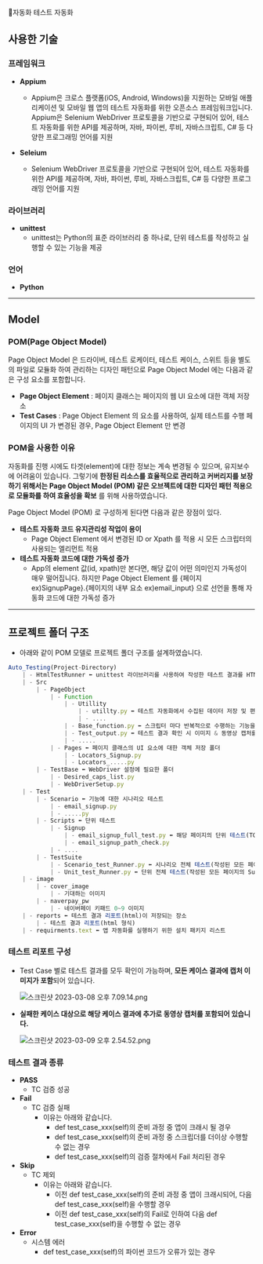 자동화 테스트 자동화
## 사용한 기술

### 프레임워크

- **Appium**
    - Appium은 크로스 플랫폼(iOS, Android, Windows)을 지원하는 모바일 애플리케이션 및 모바일 웹 앱의 테스트 자동화를 위한 오픈소스 프레임워크입니다. Appium은 Selenium WebDriver 프로토콜을 기반으로 구현되어 있어, 테스트 자동화를 위한 API를 제공하며, 자바, 파이썬, 루비, 자바스크립트, C# 등 다양한 프로그래밍 언어를 지원

- **Seleium**
    - Selenium WebDriver 프로토콜을 기반으로 구현되어 있어, 테스트 자동화를 위한 API를 제공하며, 자바, 파이썬, 루비, 자바스크립트, C# 등 다양한 프로그래밍 언어를 지원
      
### 라이브러리

- **unittest**
    - unittest는 Python의 표준 라이브러리 중 하나로, 단위 테스트를 작성하고 실행할 수 있는 기능을 제공

### 언어

- **Python**

---

## Model

### POM(Page Object Model)

Page Object Model 은 드라이버, 테스트 로케이터, 테스트 케이스, 스위트 등을 별도의 파일로 모듈화 하여 관리하는 디자인 패턴으로 Page Object Model 에는 다음과 같은 구성 요소를 포함합니다.

- **Page Object Element** : 페이지 클래스는 페이지의 웹 UI 요소에 대한 객체 저장소
- **Test Cases** : Page Object Element 의 요소를 사용하여, 실제 테스트를 수행 페이지의 UI 가 변경된 경우, Page Object Element 만 변경

### POM을 사용한 이유

자동화를 진행 시에도 타겟(element)에 대한 정보는 계속 변경될 수 있으며, 유지보수에 어려움이 있습니다. 그렇기에 **한정된 리소스를 효율적으로 관리하고 커버리지를 보장하기 위해서는 Page Object Model (POM) 같은 오브젝트에 대한 디자인 패턴 적용으로 모듈화를 하여 효율성을 확보** 를 위해 사용하였습니다.

Page Object Model (POM) 로 구성하게 된다면 다음과 같은 장점이 있다.

- **테스트 자동화 코드 유지관리성 작업이 용이**
    - Page Object Element 에서 변경된 ID or Xpath 를 적용 시 모든 스크립터의 사용되는 엘리먼트 적용
- **테스트 자동화 코드에 대한 가독성 증가**
    - App의 element 값(id, xpath)만 본다면, 해당 값이 어떤 의미인지 가독성이 매우 떨어집니다. 하지만 Page Object Element 를  {페이지 ex)SignupPage}.{페이지의 내부 요소 ex)email_input} 으로  선언을 통해 자동화 코드에 대한 가독성 증가

---

## 프로젝트 폴더 구조

- 아래와 같이 POM 모델로 프로젝트 폴더 구조를 설계하였습니다.

```jsx
Auto_Testing(Project-Directory)  
	| - HtmlTestRunner ⬅ unittest 라이브러리를 사용하여 작성한 테스트 결과를 HTML 형식으로 출력해주는 오픈소스 
	| - Src
		| - PageObject
			| - Function
				| - Utillity
					| - utillty.py ⬅ 테스트 자동화에서 수집된 데이터 저장 및 편집을 위한 클래스
					| - ....
				| - Base_function.py ⬅ 스크립터 마다 반복적으로 수행하는 기능을 메소드 집합 클래스 
				| - Test_output.py ⬅ 테스트 결과 확인 시 이미지 & 동영상 캡처를 수행하는 클래스
				| - .....
			| - Pages ⬅ 페이지 클래스의 UI 요소에 대한 객체 저장 폴더
				| - Locators_Signup.py
				| - Locators_.....py
		| - TestBase ⬅ WebDriver 설정에 필요한 폴더
			| - Desired_caps_list.py
			| - WebDriverSetup.py
	| - Test
		| - Scenario ⬅ 기능에 대한 시나리오 테스트
			| - email_signup.py
			| - .....py
		| - Scripts ⬅ 단위 테스트
			| - Signup
				| - email_signup_full_test.py ⬅ 해당 페이지의 단위 테스트(TC_Case)의 묶음(Suite)
				| - email_signup_path_check.py
			| - ....
		| - TestSuite
			| - Scenario_test_Runner.py ⬅ 시나리오 전체 테스트(작성된 모든 페이지의 Suite를 모두 실행)
			| - Unit_test_Runner.py ⬅ 단위 전체 테스트(작성된 모든 페이지의 Suite를 모두 실행)
	| - image 
		| - cover_image 
			| - 기대하는 이미지
		| - naverpay_pw
			| - 네이버페이 키패드 0~9 이미지
	| - reports ⬅ 테스트 결과 리포트(html)이 저장되는 장소
		| - 테스트 결과 리포트(html 형식)
	| - requirments.text ⬅ 앱 자동화를 실행하기 위한 설치 패키지 리스트
```

### 테스트 리포트 구성

- Test Case 별로 테스트 결과를 모두 확인이 가능하며, **모든 케이스 결과에 캡처 이미지가 포함**되어 있습니다.
    
    ![스크린샷 2023-03-08 오후 7.09.14.png](https://s3-us-west-2.amazonaws.com/secure.notion-static.com/b90d4230-ed6b-4ddf-a097-8e5b766e626e/%E1%84%89%E1%85%B3%E1%84%8F%E1%85%B3%E1%84%85%E1%85%B5%E1%86%AB%E1%84%89%E1%85%A3%E1%86%BA_2023-03-08_%E1%84%8B%E1%85%A9%E1%84%92%E1%85%AE_7.09.14.png)
    
- **실패한 케이스 대상으로 해당 케이스 결과에 추가로 동영상 캡처를 포함되어 있습니다.**
    
    ![스크린샷 2023-03-09 오후 2.54.52.png](https://s3-us-west-2.amazonaws.com/secure.notion-static.com/c6960d76-e5dc-49ba-bc0e-5cac0295bf3d/%E1%84%89%E1%85%B3%E1%84%8F%E1%85%B3%E1%84%85%E1%85%B5%E1%86%AB%E1%84%89%E1%85%A3%E1%86%BA_2023-03-09_%E1%84%8B%E1%85%A9%E1%84%92%E1%85%AE_2.54.52.png)


### 테스트 결과 종류

- **PASS**
    - TC 검증 성공
- **Fail**
    - TC 검증 실패
        - 이유는 아래와 같습니다.
            - def test_case_xxx(self)의 준비 과정 중 앱이 크래시 될 경우
            - def test_case_xxx(self)의 준비 과정 중 스크립더를 더이상 수행할 수 없는 경우
            - def test_case_xxx(self)의 검증 절차에서 Fail 처리된 경우
- **Skip**
    - TC 제외
        - 이유는 아래와 같습니다.
            - 이전 def test_case_xxx(self)의 준비 과정 중 앱이 크래시되어, 다음  def test_case_xxx(self)을 수행할 경우
            - 이전 def test_case_xxx(self)의 Fail로 인하여 다음 def test_case_xxx(self)을 수행할 수 없는 경우
- **Error**
    - 시스템 에러
        - def test_case_xxx(self)의 파이썬 코드가 오류가 있는 경우
